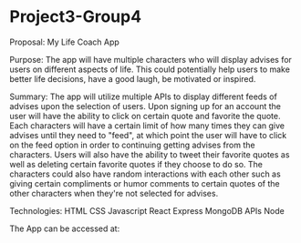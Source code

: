 # Project3-Group4

Proposal: My Life Coach App

Purpose: The app will have multiple characters who will display advises for users on different aspects of life. This could potentially help users to make better life decisions, have a good laugh, be motivated or inspired.

Summary: The app will utilize multiple APIs to display different feeds of advises upon the selection of users.  Upon signing up for an account the user will have the ability to click on certain quote and favorite the quote. Each characters will have a certain limit of how many times they can give advises until they need to "feed", at which point the user will have to click on the feed option in order to continuing getting advises from the characters. Users will also have the ability to tweet their favorite quotes as well as deleting certain favorite quotes if they choose to do so. The characters could also have random interactions with each other such as giving certain compliments or humor comments to certain quotes of the other characters when they're not selected for advises.

Technologies:
HTML
CSS
Javascript
React
Express
MongoDB
APIs
Node

The App can be accessed at:

